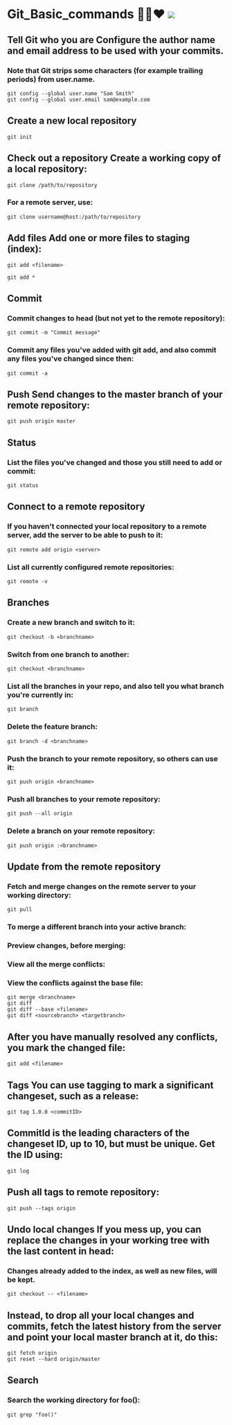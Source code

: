 # Git_Basic_commands 📜:smile::heart: [![](https://img.shields.io/badge/Prateek-Ralhan-brightgreen.svg?colorB=ff0000)](https://prateekralhan.github.io/)


## Tell Git who you are	Configure the author name and email address to be used with your commits.
### Note that Git strips some characters (for example trailing periods) from user.name.
```
git config --global user.name "Sam Smith"
git config --global user.email sam@example.com
```

## Create a new local repository 	 	
```
git init
```

## Check out a repository 	Create a working copy of a local repository:	
```
git clone /path/to/repository
```
### For a remote server, use:	
```
git clone username@host:/path/to/repository
```

## Add files 	Add one or more files to staging (index):	
```
git add <filename>

git add *
```
## Commit 	
### Commit changes to head (but not yet to the remote repository):	
```
git commit -m "Commit message"
```
### Commit any files you've added with git add, and also commit any files you've changed since then:	
```
git commit -a
```

## Push 	Send changes to the master branch of your remote repository:	
```
git push origin master
```

## Status 
### List the files you've changed and those you still need to add or commit:	
```
git status
```

## Connect to a remote repository 	
### If you haven't connected your local repository to a remote server, add the server to be able to push to it:	
```
git remote add origin <server>
```
### List all currently configured remote repositories:	
```
git remote -v
```

## Branches 	
### Create a new branch and switch to it:	
```
git checkout -b <branchname>
```
### Switch from one branch to another:	
```
git checkout <branchname>
```
### List all the branches in your repo, and also tell you what branch you're currently in:	
```
git branch
```
### Delete the feature branch:	
```
git branch -d <branchname>
```
### Push the branch to your remote repository, so others can use it:	
```
git push origin <branchname>
```
### Push all branches to your remote repository:	
```
git push --all origin
```
### Delete a branch on your remote repository:	
```
git push origin :<branchname>
```
## Update from the remote repository	
### Fetch and merge changes on the remote server to your working directory:	
```
git pull
```
### To merge a different branch into your active branch:	
### Preview changes, before merging:
### View all the merge conflicts:
### View the conflicts against the base file:
```
git merge <branchname>
git diff
git diff --base <filename>
git diff <sourcebranch> <targetbranch>
```

## After you have manually resolved any conflicts, you mark the changed file:	
```
git add <filename>
```
## Tags	You can use tagging to mark a significant changeset, such as a release:	
```
git tag 1.0.0 <commitID>
```
## CommitId is the leading characters of the changeset ID, up to 10, but must be unique. Get the ID using:	
```
git log
```
## Push all tags to remote repository:	
```
git push --tags origin
```
## Undo local changes 	If you mess up, you can replace the changes in your working tree with the last content in head:
### Changes already added to the index, as well as new files, will be kept.
```	
git checkout -- <filename>
```
## Instead, to drop all your local changes and commits, fetch the latest history from the server and point your local master branch at it, do this:	
```
git fetch origin
git reset --hard origin/master
```
## Search 	
### Search the working directory for foo():	
```
git grep "foo()"
```
